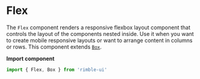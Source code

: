 # Flex

The `Flex` component renders a responsive flexbox layout component that controls the layout of the components nested inside. Use it when you want to create mobile responsive layouts or want to arrange content in columns or rows. This component extends [`Box`](https://consensys.github.io/rimble-ui/?path=/story/Layout--Box--Documentation).

**Import component**
```jsx
import { Flex, Box } from 'rimble-ui'
```

<!-- STORY -->



<!-- component example here -->
